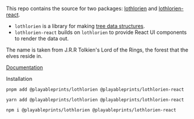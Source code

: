 This repo contains the source for two packages: [lothlorien](./packages/lothlorien/) and [lothlorien-react](./packages/lothlorien-react/).

-   `lothlorien` is a library for making [tree data structures](<https://en.wikipedia.org/wiki/Tree_(data_structure)>).
-   `lothlorien-react` builds on `lothlorien` to provide React UI components to render the data out.

The name is taken from J.R.R Tolkien's Lord of the Rings, the forest that the elves reside in.

[Documentation](github.com/playableprints/lothlorien)

Installation

```
pnpm add @playableprints/lothlorien @playableprints/lothlorien-react
```

```
yarn add @playableprints/lothlorien @playableprints/lothlorien-react
```

```
npm i @playableprints/lothlorien @playableprints/lothlorien-react
```
